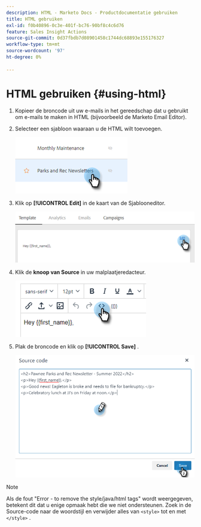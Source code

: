 ```yaml
---
description: HTML - Marketo Docs - Productdocumentatie gebruiken
title: HTML gebruiken
exl-id: f0b40896-0c3e-401f-bc76-90bf8c4c6d76
feature: Sales Insight Actions
source-git-commit: 0d37fbdb7d08901458c1744dc68893e155176327
workflow-type: tm+mt
source-wordcount: '97'
ht-degree: 0%

---
```


# HTML gebruiken {#using-html}

1. Kopieer de broncode uit uw e-mails in het gereedschap dat u gebruikt om e-mails te maken in HTML (bijvoorbeeld de Marketo Email Editor).

1. Selecteer een sjabloon waaraan u de HTML wilt toevoegen.

   ![](assets/using-html-1.png)

1. Klik op **[!UICONTROL Edit]** in de kaart van de Sjablooneditor.

   ![](assets/using-html-2.png)

1. Klik de **knoop van Source** in uw malplaatjeredacteur.

   ![](assets/using-html-3.png)

1. Plak de broncode en klik op **[!UICONTROL Save]** .

   ![](assets/using-html-4.png)

>[!NOTE]
>
>Als de fout &quot;Error - to remove the style/java/html tags&quot; wordt weergegeven, betekent dit dat u enige opmaak hebt die we niet ondersteunen. Zoek in de Source-code naar de woordstijl en verwijder alles van `<style>` tot en met `</style>` .
